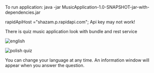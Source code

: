 To run application:
java -jar MusicApplication-1.0-SNAPSHOT-jar-with-dependencies.jar

rapidApiHost ="shazam.p.rapidapi.com";
Api key may not work!

There is quiz music application look with bundle and rest service

![english](https://github.com/Maurycjo/Maurycy_Niewczas_Portfolio/assets/59066809/8670522b-f402-4d1f-953f-2eb6ac0d51d9)


![polish quiz](https://github.com/Maurycjo/Maurycy_Niewczas_Portfolio/assets/59066809/14654a17-67f3-43ac-ab14-9d230261fdd6)

You can change your language at any time. An information window will appear when you answer the question.
